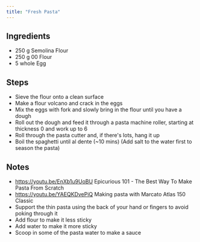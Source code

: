 ```yaml
---
title: "Fresh Pasta"
---
```


## Ingredients
* 250 g Semolina Flour
* 250 g 00 Flour
* 5 whole Egg

## Steps
* Sieve the flour onto a clean surface
* Make a flour volcano and crack in the eggs
* Mix the eggs with fork and slowly bring in the flour until you have a dough
* Roll out the dough and feed it through a pasta machine roller, starting at thickness 0 and work up to 6
* Roll through the pasta cutter and, if there's lots, hang it up
* Boil the spaghetti until al dente (~10 mins) (Add salt to the water first to season the pasta)

## Notes
* https://youtu.be/EnXb1u9UoBU Epicurious 101 - The Best Way To Make Pasta From Scratch
* https://youtu.be/YAEQKDvePiQ Making pasta with Marcato Atlas 150 Classic
* Support the thin pasta using the back of your hand or fingers to avoid poking through it
* Add flour to make it less sticky
* Add water to make it more sticky
* Scoop in some of the pasta water to make a sauce

